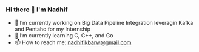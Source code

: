 ### Hi there 👋 I'm Nadhif
- 🔭 I’m currently working on Big Data Pipeline Integration leveragin Kafka and Pentaho for my Internship
- 🌱 I’m currently learning C, C++, and Go
- 📫 How to reach me: nadhifikbarw@gmail.com

<!--
**nadhifikbarw/nadhifikbarw** is a ✨ _special_ ✨ repository because its `README.md` (this file) appears on your GitHub profile.

Here are some ideas to get you started:

- 🔭 I’m currently working on ...
- 🌱 I’m currently learning ...
- 👯 I’m looking to collaborate on ...
- 🤔 I’m looking for help with ...
- 💬 Ask me about ...
- 📫 How to reach me: ...
- 😄 Pronouns: ...
- ⚡ Fun fact: ...
-->
